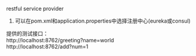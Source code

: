 restful service provider

1. 可以在pom.xml和application.properties中选择注册中心(eureka或consul)

提供的测试接口：  
http://localhost:8762/greeting?name=world  
http://localhost:8762/add?num=1
